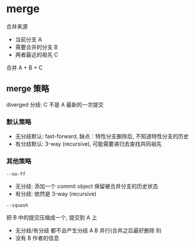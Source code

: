 # merge

合并来源

- 当前分支 A
- 需要合并的分支 B
- 两者最近的祖先 C

合并 A + B + C

## merge 策略

diverged 分歧: C 不是 A 最新的一次提交

### 默认策略

- 无分歧默认: fast-forward, 缺点：特性分支删除后, 不知道特性分支的历史
- 有分歧默认: 3-way (recursive), 可能需要递归去查找共同祖先 

### 其他策略

`--no-ff` 

- 无分歧: 添加一个 commit object 保留被合并分支的历史状态
- 有分歧: 依然是 3-way (recursive)


`--squash`

把 B 中的提交压缩成一个, 提交到 A 上

- 无分歧/有分歧 都不会产生分歧 A B 并行(合并之后最好删除 B)
- 没有 B 作者的信息